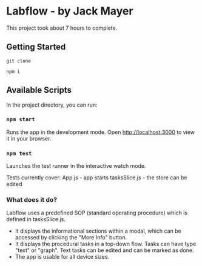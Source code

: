 # Labflow - by Jack Mayer
This project took about 7 hours to complete.


## Getting Started
`git clone`

`npm i`


## Available Scripts

In the project directory, you can run:

### `npm start`

Runs the app in the development mode.
Open [http://localhost:3000](http://localhost:3000) to view it in your browser.

### `npm test`

Launches the test runner in the interactive watch mode.

Tests currently cover:
App.js - app starts
tasksSlice.js - the store can be edited



### What does it do?

Labflow uses a predefined SOP (standard operating procedure) which is defined in tasksSlice.js. 
- It displays the informational sections within a modal, which can be accessed by clicking the "More Info" button.
- It displays the procedural tasks in a top-down flow. Tasks can have type "text" or "graph". Text tasks can be edited and can be marked as done.
- The app is usable for all device sizes.



